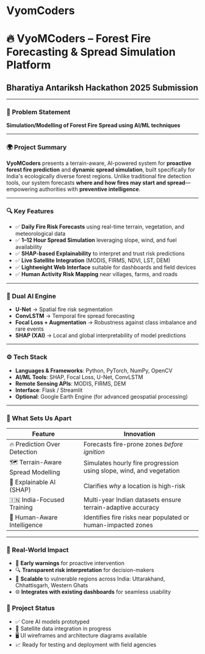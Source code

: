 # VyomCoders
# 🔥 VyoMCoders – Forest Fire Forecasting & Spread Simulation Platform  
## Bharatiya Antariksh Hackathon 2025 Submission

---

### 🧩 Problem Statement  
**Simulation/Modelling of Forest Fire Spread using AI/ML techniques**

---

### 🌍 Project Summary  
**VyoMCoders** presents a terrain-aware, AI-powered system for **proactive forest fire prediction** and **dynamic spread simulation**, built specifically for India's ecologically diverse forest regions. Unlike traditional fire detection tools, our system forecasts **where and how fires may start and spread**—empowering authorities with **preventive intelligence**.

---

### 🔍 Key Features  
- ✅ **Daily Fire Risk Forecasts** using real-time terrain, vegetation, and meteorological data  
- ✅ **1–12 Hour Spread Simulation** leveraging slope, wind, and fuel availability  
- ✅ **SHAP-based Explainability** to interpret and trust risk predictions  
- ✅ **Live Satellite Integration** (MODIS, FIRMS, NDVI, LST, DEM)  
- ✅ **Lightweight Web Interface** suitable for dashboards and field devices  
- ✅ **Human Activity Risk Mapping** near villages, farms, and roads

---

### 🤖 Dual AI Engine  
- **U-Net** → Spatial fire risk segmentation  
- **ConvLSTM** → Temporal fire spread forecasting  
- **Focal Loss + Augmentation** → Robustness against class imbalance and rare events  
- **SHAP (XAI)** → Local and global interpretability of model predictions

---

### ⚙️ Tech Stack  
- **Languages & Frameworks**: Python, PyTorch, NumPy, OpenCV  
- **AI/ML Tools**: SHAP, Focal Loss, U-Net, ConvLSTM  
- **Remote Sensing APIs**: MODIS, FIRMS, DEM  
- **Interface**: Flask / Streamlit  
- **Optional**: Google Earth Engine (for advanced geospatial processing)

---

### 🌄 What Sets Us Apart  
| Feature | Innovation |
|--------|------------|
| 🔥 Prediction Over Detection | Forecasts fire-prone zones *before ignition* |
| 🗺️ Terrain-Aware Spread Modelling | Simulates hourly fire progression using slope, wind, and vegetation |
| 🧠 Explainable AI (SHAP) | Clarifies *why* a location is high-risk |
| 🇮🇳 India-Focused Training | Multi-year Indian datasets ensure terrain-adaptive accuracy |
| 🧭 Human-Aware Intelligence | Identifies fire risks near populated or human-impacted zones |

---

### 🧪 Real-World Impact  
- 🔔 **Early warnings** for proactive intervention  
- 🔍 **Transparent risk interpretation** for decision-makers  
- 🔄 **Scalable** to vulnerable regions across India: Uttarakhand, Chhattisgarh, Western Ghats  
- 🌐 **Integrates with existing dashboards** for seamless usability


### 📌 Project Status  
- ✅ Core AI models prototyped  
- 🔄 Satellite data integration in progress  
- 🖥️ UI wireframes and architecture diagrams available  
- 📈 Ready for testing and deployment with field agencies




